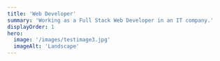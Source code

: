 ```yaml
---
title: 'Web Developer'
summary: 'Working as a Full Stack Web Developer in an IT company.'
displayOrder: 1
hero:
  image: '/images/testimage3.jpg'
  imageAlt: 'Landscape'
---
```

